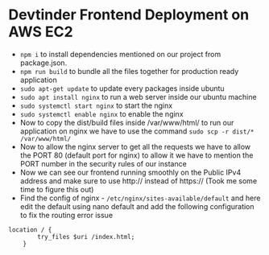 # Devtinder Frontend Deployment on AWS EC2

-   `npm i` to install dependencies mentioned on our project from package.json.
-   `npm run build` to bundle all the files together for production ready application
-   `sudo apt-get update` to update every packages inside ubuntu
-   `sudo apt install nginx` to run a web server inside our ubuntu machine
-   `sudo systemctl start nginx` to start the nginx
-   `sudo systemctl enable nginx` to enable the nginx
-   Now to copy the dist/build files inside /var/www/html/ to run our application on nginx we have to use the command `sudo scp -r dist/* /var/www/html/`
-   Now to allow the nginx server to get all the requests we have to allow the PORT 80 (default port for nginx) to allow it we have to mention the PORT number in the security rules of our instance
-   Now we can see our frontend running smoothly on the Public IPv4 address and make sure to use http:// instead of https:// (Took me some time to figure this out)
-   Find the config of nginx - `/etc/nginx/sites-available/default` and here edit the default using nano default and add the following configuration to fix the routing error issue

```
location / {
        try_files $uri /index.html;
    }
```
